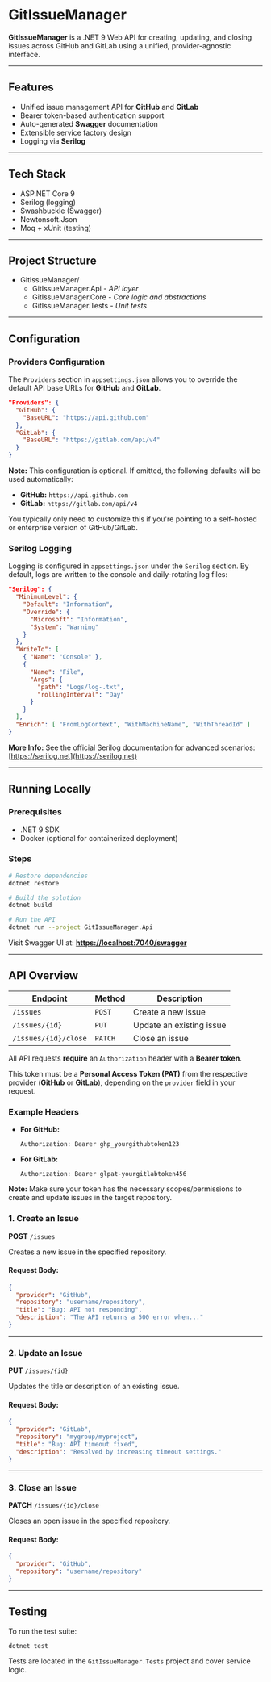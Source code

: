 # GitIssueManager

**GitIssueManager** is a .NET 9 Web API for creating, updating, and closing issues across GitHub and GitLab using a unified, provider-agnostic interface.

---

## Features

- Unified issue management API for **GitHub** and **GitLab**
- Bearer token-based authentication support
- Auto-generated **Swagger** documentation
- Extensible service factory design
- Logging via **Serilog**

---

## Tech Stack

- ASP.NET Core 9
- Serilog (logging)
- Swashbuckle (Swagger)
- Newtonsoft.Json
- Moq + xUnit (testing)

---

## Project Structure

- GitIssueManager/
    - GitIssueManager.Api *- API layer*
    - GitIssueManager.Core *- Core logic and abstractions*
    - GitIssueManager.Tests *- Unit tests*

---

## Configuration

###  Providers Configuration

The `Providers` section in `appsettings.json` allows you to override the default API base URLs for **GitHub** and **GitLab**.

```json
"Providers": {
  "GitHub": {
    "BaseURL": "https://api.github.com"
  },
  "GitLab": {
    "BaseURL": "https://gitlab.com/api/v4"
  }
}
```

**Note:** This configuration is optional. If omitted, the following defaults will be used automatically:

* **GitHub:** `https://api.github.com`
* **GitLab:** `https://gitlab.com/api/v4`

You typically only need to customize this if you're pointing to a self-hosted or enterprise version of GitHub/GitLab.

### Serilog Logging

Logging is configured in `appsettings.json` under the `Serilog` section. By default, logs are written to the console and daily-rotating log files:

```json
"Serilog": {
  "MinimumLevel": {
    "Default": "Information",
    "Override": {
      "Microsoft": "Information",
      "System": "Warning"
    }
  },
  "WriteTo": [
    { "Name": "Console" },
    {
      "Name": "File",
      "Args": {
        "path": "Logs/log-.txt",
        "rollingInterval": "Day"
      }
    }
  ],
  "Enrich": [ "FromLogContext", "WithMachineName", "WithThreadId" ]
}
```

**More Info:**
See the official Serilog documentation for advanced scenarios:
[https://serilog.net](https://serilog.net)

---

## Running Locally

### Prerequisites

* .NET 9 SDK
* Docker (optional for containerized deployment)

### Steps

```bash
# Restore dependencies
dotnet restore

# Build the solution
dotnet build

# Run the API
dotnet run --project GitIssueManager.Api
```

Visit Swagger UI at:
**[https://localhost:7040/swagger](https://localhost:7040/swagger)**

---

## API Overview

| Endpoint             | Method  | Description              |
| -------------------- | ------- | ------------------------ |
| `/issues`            | `POST`  | Create a new issue       |
| `/issues/{id}`       | `PUT`   | Update an existing issue |
| `/issues/{id}/close` | `PATCH` | Close an issue           |

All API requests **require** an `Authorization` header with a **Bearer token**.

This token must be a **Personal Access Token (PAT)** from the respective provider (**GitHub** or **GitLab**), depending on the `provider` field in your request.

### Example Headers

* **For GitHub:**

  ```
  Authorization: Bearer ghp_yourgithubtoken123
  ```

* **For GitLab:**

  ```
  Authorization: Bearer glpat-yourgitlabtoken456
  ```

**Note:** Make sure your token has the necessary scopes/permissions to create and update issues in the target repository.

### 1. Create an Issue

**POST** `/issues`

Creates a new issue in the specified repository.

#### Request Body:

```json
{
  "provider": "GitHub",
  "repository": "username/repository",
  "title": "Bug: API not responding",
  "description": "The API returns a 500 error when..."
}
```

---

### 2. Update an Issue

**PUT** `/issues/{id}`

Updates the title or description of an existing issue.

#### Request Body:

```json
{
  "provider": "GitLab",
  "repository": "mygroup/myproject",
  "title": "Bug: API timeout fixed",
  "description": "Resolved by increasing timeout settings."
}
```

---

### 3. Close an Issue

**PATCH** `/issues/{id}/close`

Closes an open issue in the specified repository.

#### Request Body:

```json
{
  "provider": "GitHub",
  "repository": "username/repository"
}
```

---

## Testing

To run the test suite:

```bash
dotnet test
```

Tests are located in the `GitIssueManager.Tests` project and cover service logic.
